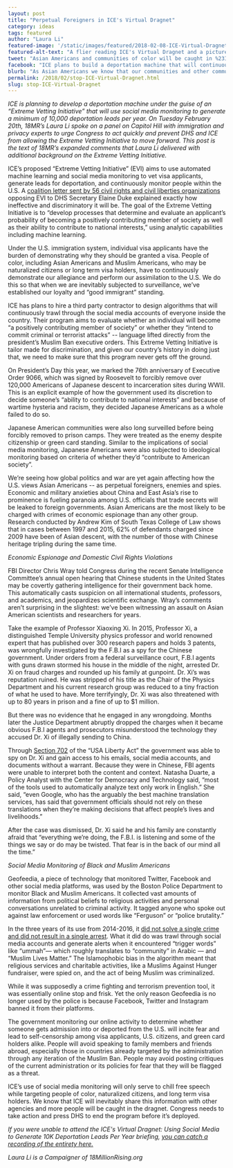 ```yaml
---
layout: post
title: "Perpetual Foreigners in ICE's Virtual Dragnet"
category: ideas
tags: featured
author: "Laura Li"
featured-image: '/static/images/featured/2018-02-08-ICE-Virtual-Dragnet.jpg'
featured-alt-text: "A flier reading ICE's Virtual Dragnet and a picture of a passport"
tweet: "Asian Americans and communities of color will be caught in %23ICE Dragnet that will continuously scan social media/internet to flag 10,000+ ppl annually for deportation investigations or visa denials based on vague criteria."
facebook: "ICE plans to build a deportation machine that will continuously scan social media to flag 10,000+ people for deportation per year and Asian Americans and other people of color will be targeted."
blurb: "As Asian Americans we know that our communities and other communities of color are going to be specifically targeted because citizenship status has never protected us from being treated like we’re enemies or foreigners."
permalink: /2018/02/stop-ICE-Virtual-Dragnet.html
slug: stop-ICE-Virtual-Dragnet
---
```

_ICE is planning to develop a deportation machine under the guise of an “Extreme Vetting Initiative” that will use social media monitoring to generate a minimum of 10,000 deportation leads per year. On Tuesday February 20th, 18MR’s Laura Li spoke on a panel on Capitol Hill with immigration and privacy experts to urge Congress to act quickly and prevent DHS and ICE from allowing the Extreme Vetting Initiative to move forward. This post is the text of 18MR’s expanded comments that Laura Li delivered with additional background on the Extreme Vetting Initiative._

ICE’s proposed “Extreme Vetting Initiative” (EVI) aims to use automated machine learning and social media monitoring to vet visa applicants, generate leads for deportation, and continuously monitor people within the U.S. A [coalition letter sent by 56 civil rights and civil liberties organizations](https://www.brennancenter.org/sites/default/files/Coalition%20Letter%20to%20DHS%20Opposing%20the%20Extreme%20Vetting%20Initiative%20-%2011.15.17.pdf) opposing EVI to DHS Secretary Elaine Duke explained exactly how ineffective and discriminatory it will be. The goal of the Extreme Vetting Initiative is to “develop processes that determine and evaluate an applicant’s probability of becoming a positively contributing member of society as well as their ability to contribute to national interests,” using analytic capabilities including machine learning.

Under the U.S. immigration system, individual visa applicants have the burden of demonstrating why they should be granted a visa. People of color, including Asian Americans and Muslim Americans, who may be naturalized citizens or long term visa holders, have to continuously demonstrate our allegiance and perform our assimilation to the U.S. We do this so that when we are inevitably subjected to surveillance, we’ve established our loyalty and “good immigrant” standing.

ICE has plans to hire a third party contractor to design algorithms that will continuously trawl through the social media accounts of everyone inside the country. Their program aims to evaluate whether an individual will become “a positively contributing member of society” or whether they “intend to commit criminal or terrorist attacks” -- language lifted directly from the president’s Muslim Ban executive orders. This Extreme Vetting Initiative is tailor made for discrimination, and given our country’s history in doing just that, we need to make sure that this program never gets off the ground.

On President’s Day this year, we marked the 76th anniversary of Executive Order 9066, which was signed by Roosevelt to forcibly remove over 120,000 Americans of Japanese descent to incarceration sites during WWII. This is an explicit example of how the government used its discretion to decide someone’s “ability to contribute to national interests” and because of wartime hysteria and racism, they decided Japanese Americans as a whole failed to do so.

Japanese American communities were also long surveilled before being forcibly removed to prison camps. They were treated as the enemy despite citizenship or green card standing. Similar to the implications of social media monitoring, Japanese Americans were also subjected to ideological monitoring based on criteria of whether they’d “contribute to American society”.

We’re seeing how global politics and war are yet again affecting how the U.S. views Asian Americans -- as perpetual foreigners, enemies and spies. Economic and military anxieties about China and East Asia’s rise to prominence is fueling paranoia among U.S. officials that trade secrets will be leaked to foreign governments. Asian Americans are the most likely to be charged with crimes of economic espionage than any other group. Research conducted by Andrew Kim of South Texas College of Law shows that in cases between 1997 and 2015, 62% of defendants charged since 2009 have been of Asian descent, with the number of those with Chinese heritage tripling during the same time.

*Economic Espionage and Domestic Civil Rights Violations*

FBI Director Chris Wray told Congress during the recent Senate Intelligence Committee’s annual open hearing that Chinese students in the United States may be covertly gathering intelligence for their government back home. This automatically casts suspicion on all international students, professors, and academics, and jeopardizes scientific exchange. Wray’s comments aren’t surprising in the slightest: we’ve been witnessing an assault on Asian American scientists and researchers for years.

Take the example of Professor Xiaoxing Xi. In 2015, Professor Xi, a distinguished Temple University physics professor and world renowned expert that has published over 300 research papers and holds 3 patents, was wrongfully investigated by the F.B.I as a spy for the Chinese government.  Under orders from a federal surveillance court, F.B.I agents with guns drawn stormed his house in the middle of the night, arrested Dr. Xi on fraud charges and rounded up his family at gunpoint.
Dr. Xi’s was reputation ruined. He was stripped of his title as the Chair of the Physics Department and his current research group was reduced to a tiny fraction of what he used to have. More terrifyingly, Dr. Xi was also threatened with up to 80 years in prison and a fine of up to $1 million.

But there was no evidence that he engaged in any wrongdoing. Months later the Justice Department abruptly dropped the charges when it became obvious F.B.I agents and prosecutors misunderstood the technology they accused Dr. Xi of illegally sending to China.

Through [Section 702](https://www.eff.org/deeplinks/2018/02/how-congresss-extension-section-702-may-expand-nsas-warrantless-surveillance) of the “USA Liberty Act” the government was able to spy on Dr. Xi and gain access to his emails, social media accounts, and documents without a warrant. Because they were in Chinese, FBI agents were unable to interpret both the content and context. Natasha Duarte, a Policy Analyst with the Center for Democracy and Technology said, “most of the tools used to automatically analyze text only work in English.” She said, “even Google, who has the arguably the best machine translation services, has said that government officials should not rely on these translations when they’re making decisions that affect people’s lives and livelihoods.”

After the case was dismissed, Dr. Xi said he and his family are constantly afraid that “everything we’re doing, the F.B.I. is listening and some of the things we say or do may be twisted. That fear is in the back of our mind all the time.”

*Social Media Monitoring of Black and Muslim Americans*

Geofeedia, a piece of technology that monitored Twitter, Facebook and other social media platforms, was used by the Boston Police Department to monitor Black and Muslim Americans. It collected vast amounts of information from political beliefs to religious activities and personal conversations unrelated to criminal activity. It tagged anyone who spoke out against law enforcement or used words like “Ferguson” or “police brutality.”

In the three years of its use from 2014-2016, it [did not solve a single crime and did not result in a single arrest](https://privacysos.org/blog/new-report-shows-boston-police-used-social-media-surveillance-years-without-informing-city-council/). What it did do was trawl through social media accounts and generate alerts when it encountered “trigger words” like “ummah”— which roughly translates to “community” in Arabic  — and “Muslim Lives Matter.” The Islamophobic bias in the algorithm meant that religious services and charitable activities, like a Muslims Against Hunger fundraiser, were spied on, and the act of being Muslim was criminalized.

While it was supposedly a crime fighting and terrorism prevention tool, it was essentially online stop and frisk. Yet the only reason Geofeedia is no longer used by the police is because Facebook, Twitter and Instagram banned it from their platforms.

The government monitoring our online activity to determine whether someone gets admission into or deported from the U.S. will incite fear and lead to self-censorship among visa applicants, U.S. citizens, and green card holders alike. People will avoid speaking to family members and friends abroad, especially those in countries already targeted by the administration through any iteration of the Muslim Ban. People may avoid posting critiques of the current administration or its policies for fear that they will be flagged as a threat.

ICE’s use of social media monitoring will only serve to chill free speech while targeting people of color, naturalized citizens, and long term visa holders. We know that ICE will inevitably share this information with other agencies and more people will be caught in the dragnet. Congress needs to take action and press DHS to end the program before it’s deployed.

_If you were unable to attend the ICE's Virtual Dragnet: Using Social Media to Generate 10K Deportation Leads Per Year briefing, [you can catch a recording of the entirety here.](https://www.facebook.com/18MillionRising.org/videos/1801539696544262/)_

_Laura Li is a Campaigner of 18MillionRising.org_
